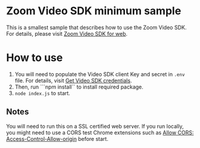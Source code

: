 # Zoom Video SDK minimum sample
This is a smallest sample that describes how to use the Zoom Video SDK.
For details, please visit [Zoom Video SDK for web](https://developers.zoom.us/docs/video-sdk/web/).

# How to use
1. You will need to populate the Video SDK client Key and secret in `.env` file. For details, visit [Get Video SDK credentials]([https://developers.zoom.us/docs/video-sdk/auth/#generate-a-video-sdk-jwt](https://developers.zoom.us/docs/video-sdk/developer-accounts/#get-video-sdk-credentials)https://developers.zoom.us/docs/video-sdk/developer-accounts/#get-video-sdk-credentials).
1. Then, run ```npm install`` to install required package.
2. ```node index.js``` to start.

## Notes
You will need to run this on a SSL certified web server. If you run locally, you might need to use a CORS test Chrome extensions such as [Allow CORS: Access-Control-Allow-origin](https://chrome.google.com/webstore/detail/allow-cors-access-control/lhobafahddgcelffkeicbaginigeejlf/) before start.

